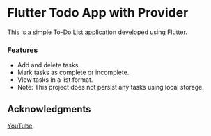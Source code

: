 # Flutter Todo App with Provider

This is a simple To-Do List application developed using Flutter.

### Features

- Add and delete tasks.
- Mark tasks as complete or incomplete.
- View tasks in a list format.
- Note: This project does not persist any tasks using local storage.

## Acknowledgments

[YouTube](https://www.youtube.com/watch?v=b1Loe5q_Zpc).


